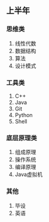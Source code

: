 ## 上半年

### 思维类

1. 线性代数
2. 数据结构
3. 算法
4. 设计模式

### 工具类

1. C++
2. Java
3. Git
4. Python
5. Shell

### 底层原理类

1. 组成原理
2. 操作系统
3. 编译原理
4. Java虚拟机

### 其他

1. 毕设
2. 英语